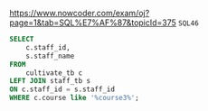 https://www.nowcoder.com/exam/oj?page=1&tab=SQL%E7%AF%87&topicId=375
`SQL46`

```sql
SELECT
    c.staff_id,
    s.staff_name
FROM
    cultivate_tb c
LEFT JOIN staff_tb s
ON c.staff_id = s.staff_id
WHERE c.course like '%course3%';
```
